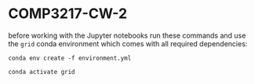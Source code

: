 # COMP3217-CW-2

before working with the Jupyter notebooks run these commands and use the `grid` conda environment which comes with all required dependencies:

```
conda env create -f environment.yml
```

```
conda activate grid
```
